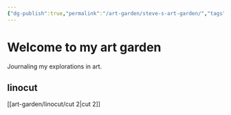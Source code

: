 ```yaml
---
{"dg-publish":true,"permalink":"/art-garden/steve-s-art-garden/","tags":["gardenEntry"]}
---
```


# Welcome to my art garden
Journaling my explorations in art.

## linocut
[[art-garden/linocut/cut 2\|cut 2]]
